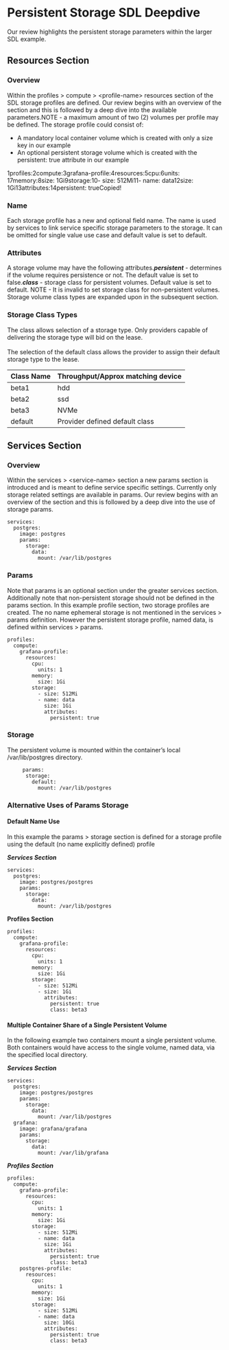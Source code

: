 # Persistent Storage SDL Deepdive

Our review highlights the persistent storage parameters within the larger SDL example.

## Resources Section <a href="#resources-section" id="resources-section"></a>

### Overview <a href="#overview" id="overview"></a>

Within the profiles > compute > \<profile-name> resources section of the SDL storage profiles are defined. Our review begins with an overview of the section and this is followed by a deep dive into the available parameters.NOTE - a maximum amount of two (2) volumes per profile may be defined. The storage profile could consist of:

* A mandatory local container volume which is created with only a size key in our example
* An optional persistent storage volume which is created with the persistent: true attribute in our example

1profiles:2compute:3grafana-profile:4resources:5cpu:6units: 17memory:8size: 1Gi9storage:10- size: 512Mi11- name: data12size: 1Gi13attributes:14persistent: trueCopied!

### Name <a href="#name" id="name"></a>

Each storage profile has a new and optional field name. The name is used by services to link service specific storage parameters to the storage. It can be omitted for single value use case and default value is set to default.

### Attributes <a href="#attributes" id="attributes"></a>

A storage volume may have the following attributes._**persistent**_ - determines if the volume requires persistence or not. The default value is set to false._**class**_ - storage class for persistent volumes. Default value is set to default. NOTE - It is invalid to set storage class for non-persistent volumes. Storage volume class types are expanded upon in the subsequent section.

### Storage Class Types

The class allows selection of a storage type.  Only providers capable of delivering the storage type will bid on the lease.\
\
The selection of the default class allows the provider to assign their default storage type to the lease.

| Class Name | Throughput/Approx matching device |
| ---------- | --------------------------------- |
| beta1      | hdd                               |
| beta2      | ssd                               |
| beta3      | NVMe                              |
| default    | Provider defined default class    |

## Services Section

### Overview

Within the services > \<service-name> section a new params section is introduced and is meant to define service specific settings.  Currently only storage related settings are available in params.  Our review begins with an overview of the section and this is followed by a deep dive into the use of storage params.

```
services:
  postgres:
    image: postgres
    params:
      storage:
        data:
          mount: /var/lib/postgres
```

### Params

Note that params is an optional section under the greater services section.  Additionally note that non-persistent storage should not be defined in the params section.  In this example profile section, two storage profiles are created.  The no name ephemeral storage is not mentioned in the services > params definition.  However the persistent storage profile, named data, is defined within services > params.

```
profiles:
  compute:
    grafana-profile:
      resources:
        cpu:
          units: 1
        memory:
          size: 1Gi
        storage:
          - size: 512Mi
          - name: data
            size: 1Gi
            attributes:
              persistent: true
```

### Storage

The persistent volume is mounted within the container’s local /var/lib/postgres directory.

```
     params:
      storage:
        default:
          mount: /var/lib/postgres
```

### Alternative Uses of Params Storage

#### Default Name Use

In this example the params > storage section is defined for a storage profile using the default (no name explicitly defined) profile

_**Services Section**_

```
services:
  postgres:
    image: postgres/postgres
    params:
      storage:
        data:
          mount: /var/lib/postgres
```

**Profiles Section**

```
profiles:
  compute:
    grafana-profile:
      resources:
        cpu:
          units: 1
        memory:
          size: 1Gi
        storage:
          - size: 512Mi
          - size: 1Gi
            attributes:
              persistent: true
              class: beta3
```

#### Multiple Container Share of a Single Persistent Volume

In the following example two containers mount a single persistent volume.  Both containers would have access to the single volume, named data, via the specified local directory.

_**Services Section**_

```
services:
  postgres:
    image: postgres/postgres
    params:
      storage:
        data:
          mount: /var/lib/postgres
  grafana:
    image: grafana/grafana
    params:
      storage:
        data:
          mount: /var/lib/grafana
```

_**Profiles Section**_

```
profiles:
  compute:
    grafana-profile:
      resources:
        cpu:
          units: 1
        memory:
          size: 1Gi
        storage:
          - size: 512Mi
          - name: data
            size: 1Gi
            attributes:
              persistent: true
              class: beta3
    postgres-profile:
      resources:
        cpu:
          units: 1
        memory:
          size: 1Gi
        storage:
          - size: 512Mi
          - name: data
            size: 10Gi
            attributes:
              persistent: true
              class: beta3
```
